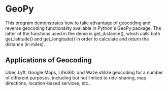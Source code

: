 # GeoPy

This program demonstrates how to take advantage of geocoding and reverse geocoding functionality available in Python's GeoPy package.  The latter of the functions used in the demo is get_distance(), which calls both get_latitude() and get_longitude() in order to calculate and return the distance (in miles).

## Applications of Geocoding
Uber, Lyft, Google Maps, Life360, and Waze utilize geocoding for a number of different purposes, including but not limited to ride-sharing, map directions, location-based services, etc..
